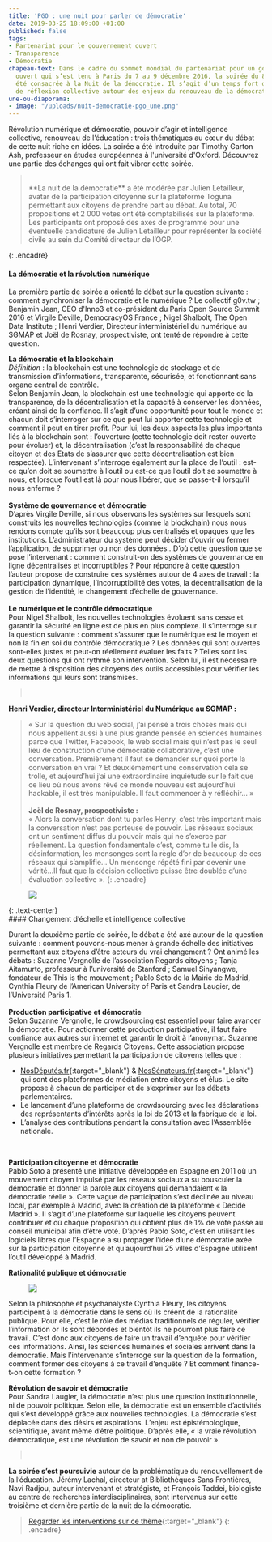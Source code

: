 ```yaml
---
title: 'PGO : une nuit pour parler de démocratie'
date: 2019-03-25 18:09:00 +01:00
published: false
tags:
- Partenariat pour le gouvernement ouvert
- Transparence
- Démocratie
chapeau-text: Dans le cadre du sommet mondial du partenariat pour un gouvernement
  ouvert qui s’est tenu à Paris du 7 au 9 décembre 2016, la soirée du 8 décembre a
  été consacrée à la Nuit de la démocratie. Il s’agit d’un temps fort de débat et
  de réflexion collective autour des enjeux du renouveau de la démocratie.
une-ou-diaporama:
- image: "/uploads/nuit-democratie-pgo_une.png"
---
```


Révolution numérique et démocratie, pouvoir d’agir et intelligence collective, renouveau de l’éducation : trois thématiques au cœur du débat de cette nuit riche en idées. La soirée a été introduite par Timothy Garton Ash, professeur en études européennes à l'université d'Oxford. Découvrez une partie des échanges qui ont fait vibrer cette soirée.
> <br>
> **La nuit de la démocratie** a été modérée par Julien Letailleur, avatar de la participation citoyenne sur la plateforme Toguna permettant aux citoyens de prendre part au débat. Au total, 70 propositions et 2 000 votes ont été comptabilisés sur la plateforme. Les participants ont proposé des axes de programme pour une éventuelle candidature de Julien Letailleur pour représenter la société civile au sein du Comité directeur de l’OGP.
{: .encadre}

#### La démocratie et la révolution numérique

La première partie de soirée a orienté le débat sur la question suivante : comment synchroniser la démocratie et le numérique ?  Le collectif g0v.tw ; Benjamin Jean, CEO d'Inno3 et co-président du Paris Open Source Summit 2016 et Virgile Deville, DemocracyOS France ; Nigel Shalbolt, The Open Data Institute ; Henri Verdier, Directeur interministériel du numérique au SGMAP et Joël de Rosnay, prospectiviste, ont tenté de répondre à cette question.

**La démocratie et la blockchain**<br>
*Définition* : la blockchain est une technologie de stockage et de transmission d’informations, transparente, sécurisée, et fonctionnant sans organe central de contrôle.
<br>
Selon Benjamin Jean, la blockchain est une technologie qui apporte de la transparence, de la décentralisation et la capacité à conserver les données, créant ainsi de la confiance. Il s’agit d’une opportunité pour tout le monde et chacun doit s’interroger sur ce que peut lui apporter cette technologie et comment il peut en tirer profit. Pour lui, les deux aspects les plus importants liés à la blockchain sont : l’ouverture (cette technologie doit rester ouverte pour évoluer) et, la décentralisation (c’est la responsabilité de chaque citoyen et des Etats de s’assurer que cette décentralisation est bien respectée). L’intervenant s’interroge également sur la place de l’outil :  est-ce qu’on doit se soumettre à l’outil ou est-ce que l’outil doit se soumettre à nous, et lorsque l’outil est là pour nous libérer, que se passe-t-il lorsqu’il nous enferme ?
<br>
<br>
**Système de gouvernance et démocratie**<br>
D’après Virgile Deville, si nous observons les systèmes sur lesquels sont construits les nouvelles technologies (comme la blockchain) nous nous rendons compte qu’ils sont beaucoup plus centralisés et opaques que les institutions. L’administrateur du système peut décider d’ouvrir ou fermer l’application, de supprimer ou non des données…D’où cette question que se pose l’intervenant : comment construit-on des systèmes de gouvernance en ligne décentralisés et incorruptibles ?  Pour répondre à cette question l’auteur propose de construire ces systèmes autour de 4 axes de travail : la participation dynamique, l’incorruptibilité des votes, la décentralisation de la gestion de l’identité, le changement d’échelle de gouvernance.
<br>
<br>
**Le numérique et le contrôle démocratique**<br>
Pour Nigel Shalbolt, les nouvelles technologies évoluent sans cesse et garantir la sécurité en ligne est de plus en plus complexe. Il s’interroge sur la question suivante : comment s’assurer que le numérique est le moyen et non la fin en soi du contrôle démocratique ? Les données qui sont ouvertes sont-elles justes et peut-on réellement évaluer les faits ? Telles sont les deux questions qui ont rythmé son intervention. Selon lui, il est nécessaire de mettre à disposition des citoyens des outils accessibles pour vérifier les informations qui leurs sont transmises.



> <br>
**Henri Verdier, directeur Interministériel du Numérique au SGMAP :**<br>
> « Sur la question du web social, j’ai pensé à trois choses mais qui nous appellent aussi à une plus grande pensée en sciences humaines parce que Twitter, Facebook, le web social mais qui n’est pas le seul lieu de construction d’une démocratie collaborative, c’est une conversation. Premièrement il faut se demander sur quoi porte la conversation en vrai ? Et deuxièmement une conservation cela se trolle, et aujourd’hui j’ai une extraordinaire inquiétude sur le fait que ce lieu où nous avons rêvé ce monde nouveau est aujourd’hui hackable, il est très manipulable. Il faut commencer à y réfléchir… » <br>
> <br>
> **Joël de Rosnay, prospectiviste :**<br>
« Alors la conversation dont tu parles Henry, c’est très important mais la conversation n’est pas porteuse de pouvoir. Les réseaux sociaux ont un sentiment diffus du pouvoir mais qui ne s’exerce par réellement. La  question fondamentale c’est, comme tu le dis, la désinformation, les mensonges sont la règle d’or de beaucoup de ces réseaux qui s’amplifie… Un mensonge répété fini par devenir une vérité…Il faut que la décision collective puisse être doublée d’une évaluation collective ».
{: .encadre}
<figure class='image-centre' style='width: 80%;'>
<img src="/uploads/nuit-democratie-pgo-verdier.jpg"/></figure>
{: .text-center}
<br>
#### Changement d’échelle et intelligence collective

Durant la deuxième partie de soirée, le débat a été axé autour de  la question suivante : comment pouvons-nous mener à grande échelle des initiatives permettant aux citoyens d’être acteurs du vrai changement ? Ont animé les débats : Suzanne Vergnolle de l’association  Regards citoyens ; Tanja Aitamurto, professeur à l’université de Stanford ; Samuel Sinyangwe,  fondateur de This is the mouvement ; Pablo Soto de la Mairie de Madrid, Cynthia Fleury de l’American University of Paris et Sandra Laugier, de l’Université Paris 1.
<br>
<br>
**Production participative et démocratie**<br>
Selon Suzanne Vergnolle, le crowdsourcing est essentiel pour faire avancer la démocratie. Pour actionner cette production participative, il faut faire confiance aux autres sur internet et garantir le droit à l’anonymat. Suzanne Vergnolle est membre de Regards Citoyens. Cette association propose plusieurs initiatives permettant la participation de citoyens telles que :
* [NosDéputés.fr](https://www.regardscitoyens.org/nosdeputes-fr/){:target="_blank"} & [NosSénateurs.fr](https://www.regardscitoyens.org/nossenateurs-fr/){:target="_blank"} qui sont des plateformes de médiation entre citoyens et élus. Le site propose à chacun de participer et de s’exprimer sur les débats parlementaires.
* Le lancement d’une plateforme de crowdsourcing  avec  les déclarations des représentants d’intérêts après la loi de 2013 et la fabrique de la loi.
* L’analyse des contributions pendant la consultation avec l’Assemblée nationale.
<br>

**Participation citoyenne et démocratie**<br>
Pablo Soto a présenté une initiative développée en Espagne en 2011 où un mouvement citoyen impulsé par les réseaux sociaux a su bousculer la démocratie et donner la parole aux citoyens qui demandaient « la démocratie réelle ». Cette vague de participation s’est déclinée au niveau local, par exemple à Madrid, avec la création de la plateforme « Decide Madrid ». Il s’agit d’une plateforme sur laquelle les citoyens peuvent contribuer et où chaque proposition qui obtient plus de 1% de vote passe au conseil municipal afin d’être voté. D’après Pablo Soto, c’est en utilisant les logiciels libres que l’Espagne a su propager l’idée d’une démocratie axée sur la participation citoyenne et qu’aujourd’hui 25 villes d’Espagne utilisent l’outil développé à Madrid.

**Rationalité publique et démocratie**
<figure class='image-right' style='width: 30%; margin-right: 10px;'>
<img src="/uploads/nuit-democratie-pgo-cynthia_fleury-sandra_laugier_3.jpg"/></figure>
Selon la philosophe et psychanalyste Cynthia Fleury, les citoyens participent à la démocratie dans le sens où ils créent de la rationalité publique. Pour elle, c’est le rôle des médias traditionnels de réguler, vérifier l’information or ils sont débordés et bientôt ils ne pourront plus faire ce travail. C’est donc aux citoyens de faire un travail d’enquête pour vérifier ces informations. Ainsi, les sciences humaines et sociales arrivent dans la démocratie. Mais l’intervenante s’interroge sur la question de la formation, comment former des citoyens à ce travail d’enquête ? Et comment finance-t-on cette formation ?

**Révolution de savoir et démocratie**<br>
Pour Sandra Laugier, la démocratie n’est plus une question institutionnelle, ni de pouvoir politique. Selon elle, la démocratie est un ensemble d’activités qui s’est développé grâce aux nouvelles technologies. La démocratie s’est déplacée dans des désirs et aspirations. L’enjeu est épistémologique, scientifique, avant même d’être politique. D’après elle, « la vraie révolution démocratique, est une révolution de savoir et non de pouvoir ».
<br>
> <br>
**La soirée s’est poursuivie** autour de la problématique du renouvellement de la l’éducation. Jérémy Lachal, directeur at Bibliothèques Sans Frontières, Navi Radjou, auteur intervenant et stratégiste, et François Taddei, biologiste au centre de recherches interdisciplinaires, sont intervenus sur cette troisième et dernière partie de la nuit de la démocratie.<br>
> [Regarder les interventions sur ce thème](https://www.youtube.com/watch?v=3RhHtl2uQvs&feature=youtu.be&t=8217){:target="_blank"}
{: .encadre}
